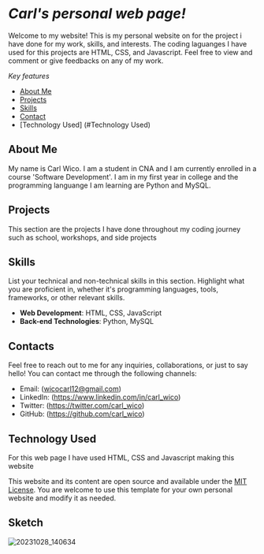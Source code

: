 # *Carl's personal web page!*

Welcome to my website! This is my personal website on for the project i have done for my work, skills, and interests. The coding laguanges I have used for this projects are
HTML, CSS, and Javascript. Feel free to view and comment or give feedbacks on any of my work.


*Key features*

- [About Me](#about-me)
- [Projects](#projects)
- [Skills](#skills)
- [Contact](#contact)
- [Technology Used] (#Technology Used)

## About Me

My name is Carl Wico. I am a student in CNA and I am currently enrolled in a course 'Software Development'. I am in my first year in college and the programming languange I am learning are Python and MySQL.

## Projects

This section are the projects I have done throughout my coding journey such as school, workshops, and side projects


## Skills

List your technical and non-technical skills in this section. Highlight what you are proficient in, whether it's programming languages, tools, frameworks, or other relevant skills.

- **Web Development**: HTML, CSS, JavaScript
- **Back-end Technologies**: Python, MySQL

## Contacts

Feel free to reach out to me for any inquiries, collaborations, or just to say hello! You can contact me through the following channels:

- Email: (wicocarl12@gmail.com)
- LinkedIn: (https://www.linkedin.com/in/carl_wico)
- Twitter: (https://twitter.com/carl_wico)
- GitHub: (https://github.com/carl_wico)

## Technology Used

For this web page I have used HTML, CSS and Javascript making this website

This website and its content are open source and available under the [MIT License](LICENSE). You are welcome to use this template for your own personal website and modify it as needed.

## Sketch 

![20231028_140634](https://github.com/WCARL12/My_First_Web_Project/assets/139624156/681c7f41-c381-4882-a4c7-9bcb23d359eb)
